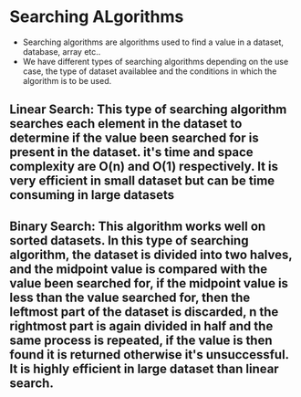# Searching ALgorithms
* Searching algorithms are algorithms used to find a value in a dataset, database, array etc..
* We have different types of searching algorithms depending on the use case, the type of dataset availablee and the conditions in which the algorithm is to be used.
## Linear Search: This type of searching algorithm searches each element in the dataset to determine if the value been searched for is present in the dataset. it's time and space complexity are O(n) and O(1) respectively. It is very efficient in small dataset but can be time consuming in large datasets
## Binary Search: This algorithm works well on sorted datasets. In this type of searching algorithm, the dataset is divided into two halves, and the midpoint value is compared with the value been searched for, if the midpoint value is less than the value searched for, then the leftmost part of the dataset is discarded, n the rightmost part is again divided in half and the same process is repeated, if the value is then found it is returned otherwise it's unsuccessful. It is highly efficient in large dataset than linear search.
